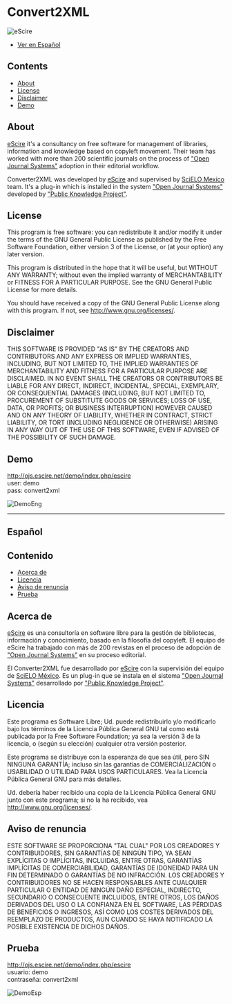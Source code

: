# Convert2XML

![eScire](http://escire.net/convert2xml/logo_convert2xml.jpg)

- [Ver en Español](#español)

## Contents

- [About](#about)
- [License](#license)
- [Disclaimer](#disclaimer)
- [Demo](#demo)

## About

[eScire](http://escire.mx/) it's a consultancy on free software for management of libraries, information and knowledge based on copyleft movement. 
Their team has worked with more than 200 scientific journals on the process of ["Open Journal Systems"](https://pkp.sfu.ca/ojs/) adoption in their editorial workflow.

Converter2XML was developed by [eScire](http://escire.mx/) and supervised by [SciELO Mexico](http://www.scielo.org.mx/scielo.php) team. It's a plug-in which is installed in the system ["Open Journal Systems"](https://pkp.sfu.ca/ojs/) developed by ["Public Knowledge Project"](https://pkp.sfu.ca/).

## License

This program is free software: you can redistribute it and/or modify it under the terms of the GNU General Public License as published by the Free Software Foundation, either version 3 of the License, or (at your option) any later version.

This program is distributed in the hope that it will be useful, but WITHOUT ANY WARRANTY; without even the implied warranty of MERCHANTABILITY or FITNESS FOR A PARTICULAR PURPOSE.  See the GNU General Public License for more details.

You should have received a copy of the GNU General Public License along with this program.  If not, see <http://www.gnu.org/licenses/>.

## Disclaimer

THIS SOFTWARE IS PROVIDED "AS IS" BY THE CREATORS AND CONTRIBUTORS AND ANY EXPRESS OR IMPLIED WARRANTIES, INCLUDING, BUT NOT LIMITED TO, THE IMPLIED WARRANTIES OF MERCHANTABILITY AND FITNESS FOR A PARTICULAR PURPOSE ARE DISCLAIMED. IN NO EVENT SHALL THE CREATORS OR CONTRIBUTORS BE LIABLE FOR ANY DIRECT, INDIRECT, INCIDENTAL, SPECIAL, EXEMPLARY, OR CONSEQUENTIAL DAMAGES (INCLUDING, BUT NOT LIMITED TO, PROCUREMENT OF SUBSTITUTE GOODS OR SERVICES; LOSS OF USE, DATA, OR PROFITS; OR BUSINESS INTERRUPTION) HOWEVER CAUSED AND ON ANY THEORY OF LIABILITY, WHETHER IN CONTRACT, STRICT LIABILITY, OR TORT (INCLUDING NEGLIGENCE OR OTHERWISE) ARISING IN ANY WAY OUT OF THE USE OF THIS SOFTWARE, EVEN IF ADVISED OF THE POSSIBILITY OF SUCH DAMAGE.

## Demo
http://ojs.escire.net/demo/index.php/escire<br />
user: demo<br />
pass: convert2xml

![DemoEng](http://escire.net/convert2xml/demo_english.jpg)


<hr />

## Español

## Contenido

- [Acerca de](#acerca-de)
- [Licencia](#licencia)
- [Aviso de renuncia](#aviso-de-renuncia)
- [Prueba](#prueba)

## Acerca de

[eScire](http://escire.mx/) es una consultoría en software libre para la gestión de bibliotecas, información y conocimiento, basado en la filosofía del copyleft.
El equipo de eScire ha trabajado con más de 200 revistas en el proceso de adopción de ["Open Journal Systems"](https://pkp.sfu.ca/ojs/) en su proceso editorial. 

El Converter2XML fue desarrollado por [eScire](http://escire.mx/) con la supervisión del equipo de [SciELO México](http://www.scielo.org.mx/scielo.php). Es un plug-in que se instala en el sistema ["Open Journal Systems"](https://pkp.sfu.ca/ojs/) desarrollado por ["Public Knowledge Project"](https://pkp.sfu.ca/).

## Licencia

Este programa es Software Libre; Ud. puede redistribuirlo y/o modificarlo bajo los términos de la Licencia Pública General GNU tal como está publicada por la Free Software Foundation; ya sea la versión 3 de la licencia, o (según su elección) cualquier otra versión posterior.

Este programa se distribuye con la esperanza de que sea útil, pero SIN NINGUNA GARANTÍA; incluso sin las garantías de COMERCIALIZACIÓN o USABILIDAD O UTILIDAD PARA USOS PARTICULARES. Vea la Licencia Pública General GNU para más detalles.

Ud. debería haber recibido una copia de la Licencia Pública General GNU junto con este programa; si no la ha recibido, vea <http://www.gnu.org/licenses/>.

## Aviso de renuncia

ESTE SOFTWARE SE PROPORCIONA "TAL CUAL" POR LOS CREADORES Y CONTRIBUIDORES, SIN GARANTÍAS DE NINGÚN TIPO, YA SEAN EXPLÍCITAS O IMPLÍCITAS, INCLUIDAS, ENTRE OTRAS, GARANTÍAS IMPLÍCITAS DE COMERCIABILIDAD, GARANTÍAS DE IDONEIDAD PARA UN FIN DETERMINADO O GARANTÍAS DE NO INFRACCIÓN. LOS CREADORES Y CONTRIBUIDORES NO SE HACEN RESPONSABLES ANTE CUALQUIER PARTICULAR O ENTIDAD DE NINGÚN DAÑO ESPECIAL, INDIRECTO, SECUNDARIO O CONSECUENTE INCLUIDOS, ENTRE OTROS, LOS DAÑOS DERIVADOS DEL USO O LA CONFIANZA EN EL SOFTWARE, LAS PÉRDIDAS DE BENEFICIOS O INGRESOS, ASÍ COMO LOS COSTES DERIVADOS DEL REEMPLAZO DE PRODUCTOS, AUN CUANDO SE HAYA NOTIFICADO LA POSIBLE EXISTENCIA DE DICHOS DAÑOS.

## Prueba

http://ojs.escire.net/demo/index.php/escire<br />
usuario: demo<br />
contraseña: convert2xml

![DemoEsp](http://escire.net/convert2xml/demo_espanol.jpg)
